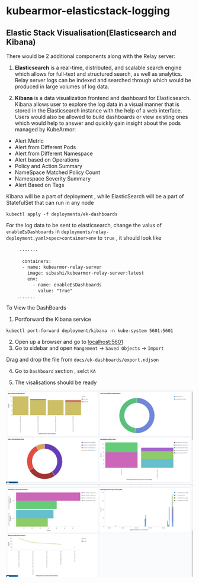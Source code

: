 # kubearmor-elasticstack-logging


## Elastic Stack Visualisation(Elasticsearch and Kibana)


There would be 2 additional components along with the Relay server:

1. **Elasticsearch** is a real-time, distributed, and scalable search engine which allows for full-text and structured search, as well as analytics. Relay server logs can be indexed and searched through which would be produced in large volumes of log data.


2. **Kibana** is a data visualization frontend and dashboard for Elasticsearch. Kibana allows user to explore the log data in a visual manner that is stored in the Elasticsearch instance with the help of a web interface. Users would also be allowed to build dashboards or view existing ones which would help to answer and quickly gain insight about the pods managed by KubeArmor:

- Alert Metric
- Alert from Different Pods
- Alert from Different Namespace 
- Alert based on Operations
- Policy and Action Summary 
- NameSpace Matched Policy Count
- Namespace Severity Summary
- Alert Based on Tags

Kibana will be a part of deployment , while  ElasticSearch will be a part of StatefulSet that can run in any node

```
kubectl apply -f deployments/ek-dashboards
```

For the log data to be sent to elasticsearch, change the valus of ```enableEsDashboards``` in ```deployments/relay-deployment.yaml>spec>container>env``` to ```true``` , it should look like 

```
     .......

      containers:
      - name: kubearmor-relay-server
        image: sibashi/kubearmor-relay-server:latest
        env:
          - name: enableEsDashboards
            value: "true"
    .......

```

To View the DashBoards

1. Portforward the Kibana service
```
kubectl port-forward deployment/kibana -n kube-system 5601:5601
```
2. Open up a browser and go to [localhost:5601](localhost:5601)
3. Go to sidebar and open ``Mangement`` -> ``Saved Objects`` -> ``Import``

Drag and drop the file from ```docs/ek-dashboards/export.ndjson```

4. Go to ``Dashboard`` section , selct ``KA``

5. The visalisations should be ready 

![Dash Board 1](./dash-1.png)
![Dash Board 2](./dash-2.png)


